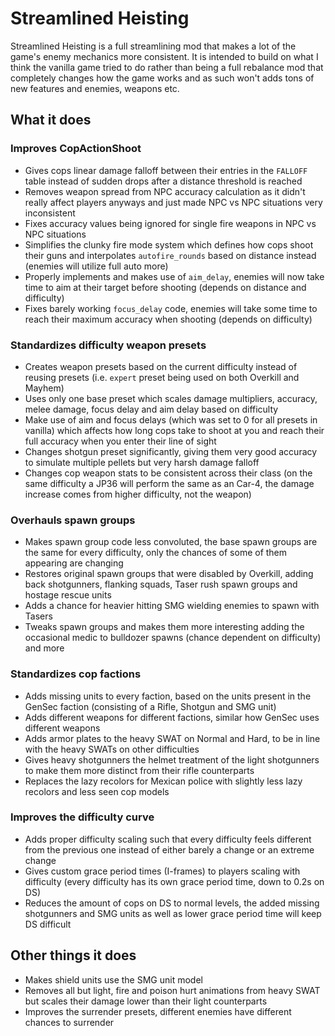 # Streamlined Heisting

Streamlined Heisting is a full streamlining mod that makes a lot of the game's enemy mechanics more consistent. It is intended to build on what I think the vanilla game tried to do rather than being a full rebalance mod that completely changes how the game works and as such won't adds tons of new features and enemies, weapons etc.

## What it does

### Improves CopActionShoot

- Gives cops linear damage falloff between their entries in the ``FALLOFF`` table instead of sudden drops after a distance threshold is reached
- Removes weapon spread from NPC accuracy calculation as it didn't really affect players anyways and just made NPC vs NPC situations very inconsistent
- Fixes accuracy values being ignored for single fire weapons in NPC vs NPC situations
- Simplifies the clunky fire mode system which defines how cops shoot their guns and interpolates ``autofire_rounds`` based on distance instead (enemies will utilize full auto more)
- Properly implements and makes use of ``aim_delay``, enemies will now take time to aim at their target before shooting (depends on distance and difficulty)
- Fixes barely working ``focus_delay`` code, enemies will take some time to reach their maximum accuracy when shooting (depends on difficulty)

### Standardizes difficulty weapon presets

- Creates weapon presets based on the current difficulty instead of reusing presets (i.e. ``expert`` preset being used on both Overkill and Mayhem)
- Uses only one base preset which scales damage multipliers, accuracy, melee damage, focus delay and aim delay based on difficulty
- Make use of aim and focus delays (which was set to 0 for all presets in vanilla) which affects how long cops take to shoot at you and reach their full accuracy when you enter their line of sight
- Changes shotgun preset significantly, giving them very good accuracy to simulate multiple pellets but very harsh damage falloff
- Changes cop weapon stats to be consistent across their class (on the same difficulty a JP36 will perform the same as an Car-4, the damage increase comes from higher difficulty, not the weapon)

### Overhauls spawn groups

- Makes spawn group code less convoluted, the base spawn groups are the same for every difficulty, only the chances of some of them appearing are changing
- Restores original spawn groups that were disabled by Overkill, adding back shotgunners, flanking squads, Taser rush spawn groups and hostage rescue units
- Adds a chance for heavier hitting SMG wielding enemies to spawn with Tasers
- Tweaks spawn groups and makes them more interesting adding the occasional medic to bulldozer spawns (chance dependent on difficulty) and more

### Standardizes cop factions

- Adds missing units to every faction, based on the units present in the GenSec faction (consisting of a Rifle, Shotgun and SMG unit)
- Adds different weapons for different factions, similar how GenSec uses different weapons
- Adds armor plates to the heavy SWAT on Normal and Hard, to be in line with the heavy SWATs on other difficulties
- Gives heavy shotgunners the helmet treatment of the light shotgunners to make them more distinct from their rifle counterparts
- Replaces the lazy recolors for Mexican police with slightly less lazy recolors and less seen cop models

### Improves the difficulty curve

- Adds proper difficulty scaling such that every difficulty feels different from the previous one instead of either barely a change or an extreme change
- Gives custom grace period times (I-frames) to players scaling with difficulty (every difficulty has its own grace period time, down to 0.2s on DS)
- Reduces the amount of cops on DS to normal levels, the added missing shotgunners and SMG units as well as lower grace period time will keep DS difficult

## Other things it does

- Makes shield units use the SMG unit model
- Removes all but light, fire and poison hurt animations from heavy SWAT but scales their damage lower than their light counterparts
- Improves the surrender presets, different enemies have different chances to surrender
